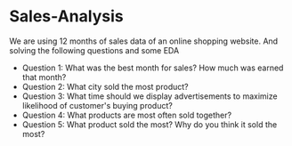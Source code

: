 # Sales-Analysis

We are using 12 months of sales data of an online shopping website. 
And solving the following questions and some EDA

- Question 1: What was the best month for sales? How much was earned that month?
- Question 2: What city sold the most product?
- Question 3: What time should we display advertisements to maximize likelihood of customer's buying product?
- Question 4: What products are most often sold together?
- Question 5: What product sold the most? Why do you think it sold the most?
